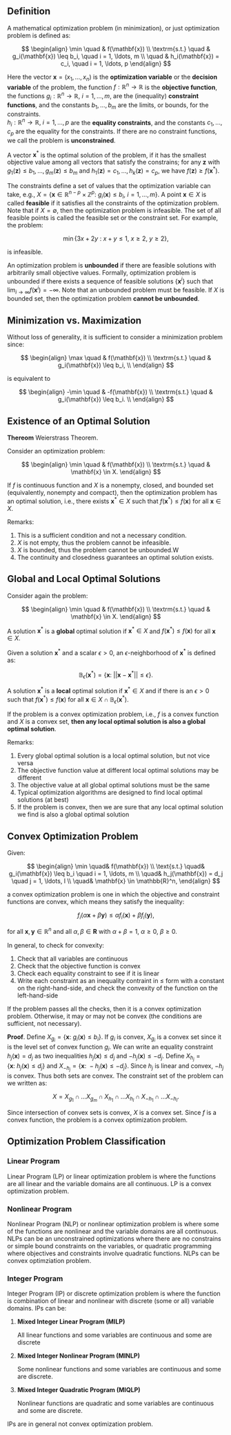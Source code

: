 ## Definition

A mathematical optimization problem (in minimization), or just optimization problem is defined as:

$$
\begin{align}
\min \quad & f(\mathbf{x}) \\
\textrm{s.t.} \quad & g_i(\mathbf{x}) \leq b_i, \quad i = 1, \ldots, m \\
\quad & h_i(\mathbf{x}) = c_i, \quad i = 1, \ldots, p
\end{align}
$$

Here the vector $\mathbf{x} = (x_1, \ldots, x_n)$ is the **optimization variable** or the **decision variable** of the problem, 
the function $f: \mathbb{R}^n \rightarrow \mathbb{R}$ is the **objective function**, the 
functions $g_i: \mathbb{R}^n \rightarrow \mathbb{R}, \ i = 1, \ldots, m$, are the (inequality) **constraint functions**,
and the constants $b_1, \ldots, b_m$ are the limits, or bounds, for the constraints.  
$h_i: \mathbb{R}^n \rightarrow \mathbb{R}, \ i = 1, \ldots, p$ are the **equality constraints**, and 
the constants $c_1, \ldots, c_p$ are the equality for the constraints. If there are no constraint functions, we call 
the problem is **unconstrained**. 

A vector $\mathbf{x}^*$ is the optimal solution of the problem, if it has the smallest objective value among all vectors that 
satisfy the constrains; for any $\mathbf{z}$ with $g_1(\mathbf{z}) \leq b_1, \ldots, g_m(\mathbf{z}) \leq b_m$ and 
$h_1(\mathbf{z}) = c_1, \ldots, h_k(\mathbf{z}) = c_p$, 
we have $f(\mathbf{z}) \geq f(\mathbf{x}^*)$.

The constraints define a set of values that the optimization variable can take, e.g., $X = \left\{ \mathbf{x} \in \mathbb{R}^{n - p} \times \mathbb{Z}^p : \ g_i(\mathbf{x}) \leq b_i, \ i = 1, \ldots, m \right\}$. A point $\mathbf{x} \in X$ is called **feasible** if it satisfies all the constraints of the 
optimization problem. Note that if $X = \emptyset$, then the optimization problem is infeasible. 
The set of all feasible points is called the feasible set  or the constraint set.
For example, the problem:

$$
\min \left\{ 3x + 2y \ : \ x + y \leq 1, \ x \geq 2, \ y \geq 2 \right\},
$$

is infeasible.

An optimization problem is **unbounded** if there are feasible solutions with arbitrarily small
objective values. Formally, optimization problem is unbounded if there exists a sequence of 
feasible solutions $\left\{ \mathbf{x}^i \right\}$ such that
$\lim_{i \rightarrow \infty} f(\mathbf{x}^i) = - \infty$. Note that an unbounded problem must be 
feasible. If $X$ is bounded set, then the optimization problem **cannot be unbounded**.

## Minimization vs. Maximization

Without loss of generality, it is sufficient to consider a minimization problem since:

$$
\begin{align}
\max \quad & f(\mathbf{x}) \\
\textrm{s.t.} \quad & g_i(\mathbf{x}) \leq b_i, \\
\end{align}
$$

is equivalent to

$$
\begin{align}
-\min \quad & -f(\mathbf{x}) \\
\textrm{s.t.} \quad & g_i(\mathbf{x}) \leq b_i. \\
\end{align}
$$

## Existence of an Optimal Solution


**Thereom** Weierstrass Theorem.

Consider an optimization problem:

$$
\begin{align}
\min \quad & f(\mathbf{x}) \\
\textrm{s.t.} \quad & \mathbf{x} \in X.
\end{align}
$$

If $f$ is continuous function and $X$ is a nonempty, closed, and bounded set (equivalently, 
nonempty and compact), then the optimization problem has an optimal solution, i.e., there exists
$\mathbf{x}^* \in X$ such that $f(\mathbf{x}^*) \leq f(\mathbf{x})$ for all $\mathbf{x} \in X$.

Remarks:

1. This is a sufficient condition and not a necessary condition.
2. $X$ is not empty, thus the problem cannot be infeasible.
3. $X$ is bounded, thus the problem cannot be unbounded.W
4. The continuity and closedness guarantees an optimal solution exists.

## Global and Local Optimal Solutions

Consider again the problem:

$$
\begin{align}
\min \quad & f(\mathbf{x}) \\
\textrm{s.t.} \quad & \mathbf{x} \in X.
\end{align}
$$

A solution $\mathbf{x}^*$ is a **global** optimal solution if $\mathbf{x}^* \in X$ and
$f(\mathbf{x}^*) \leq f(\mathbf{x})$ for all $\mathbf{x} \in X$.

Given a solution $\mathbf{x}^*$ and a scalar $\epsilon > 0$, an $\epsilon$-neighborhood
of $\mathbf{x}^*$ is defined as: 

$$
\mathbb{B}_\epsilon (\mathbf{x}^*) = 
\left\{
\mathbf{x}: \ ||\mathbf{x} - \mathbf{x}^* || \leq \epsilon
\right\}.
$$

A solution $\mathbf{x}^*$ is a **local** optimal solution if 
$\mathbf{x}^* \in X$ and if there is an $\epsilon > 0$ such that 
$f(\mathbf{x}^*) \leq f(\mathbf{x})$ for all $\mathbf{x} \in X \cap \mathbb{B}_\epsilon (\mathbf{x}^*)$.

If the problem is a convex optimization problem, i.e., $f$ is a convex function and $X$ is a convex
set, **then any local optimal solution is also a global optimal solution**.

Remarks:

1. Every global optimal solution is a local optimal solution, but not vice versa
2. The objective function value at different local optimal solutions may be different
3. The objective value at all global optimal solutions must be the same
4. Typical optimization algorithms are designed to find local optimal solutions (at best)
5. If the problem is convex, then we are sure that any local optimal solution we find is also a global optimal solution

## Convex Optimization Problem

Given:

$$
\begin{align}
\min \quad& f(\mathbf{x}) \\
\text{s.t.} \quad& g_i(\mathbf{x}) \leq b_i \quad i = 1, \ldots, m \\
\quad& h_j(\mathbf{x}) = d_j \quad j = 1, \ldots, l \\
\quad& \mathbf{x} \in \mathbb{R}^n,
\end{align}
$$

a convex optimization problem is one in which the objective and constraint functions are convex, which means they satisfy the inequality:

$$
f_i (\alpha \mathbf{x} + \beta \mathbf{y}) \leq \alpha f_i(\mathbf{x}) + \beta f_i(\mathbf{y}),
$$

for all $\mathbf{x}, \mathbf{y} \in \mathbb{R}^n$ and all $\alpha, \beta \in \mathbf{R}$ with $\alpha + \beta = 1$,
$\alpha \geq 0$, $\beta \geq 0$.

In general, to check for convexity:

1. Check that all variables are continuous
2. Check that the objective function is convex
3. Check each equality constraint to see if it is linear
4. Write each constraint as an inequality contraint in $\leq$ form with a constant on the right-hand-side, and check
        the convexity of the function on the left-hand-side 

If the problem passes all the checks, then it is a convex optimization problem. Otherwise, it may or may not be convex (the conditions are sufficient, not necessary).

**Proof**. Define $X_{g_i} = \left\{ \mathbf{x}: \ g_i(\mathbf{x}) \leq b_i \right\}$. If $g_i$ is convex, $X_{g_i}$ is a convex set since it is the level set of convex function $g_i$. We can write an equality constraint $h_j (\mathbf{x}) = d_j$ as two inequalities $h_j(\mathbf{x}) \leq d_j$ and $-h_j (\mathbf{x}) \leq -d_j$. Define $X_{h_j} = \left\{\mathbf{x} : \ h_j(\mathbf{x}) \leq d_j \right\}$ and $X_{-h_j} = \left\{\mathbf{x} : \ -h_j(\mathbf{x}) \leq -d_j \right\}$. Since $h_j$ is linear and convex, $-h_j$ is convex. Thus both sets are convex. The constraint set of the problem can we written as:

$$
X = X_{g_1} \cap \ldots X_{g_m} \cap X_{h_1} \cap \ldots X_{h_l} \cap X_{-h_1} \cap \ldots X_{-h_l}.
$$

Since intersection of convex sets is convex, $X$ is a convex set. Since $f$ is a convex function, the problem is a convex optimization problem.

## Optimization Problem Classification

### Linear Program

Linear Program (LP) or linear optimization problem is where
the functions are all linear and the variable domains are all continuous. LP is a convex optimization problem.

### Nonlinear Program

Nonlinear Program (NLP) or nonlinear optimization problem is 
where some of the functions are nonlinear and the variable domains
are all continuous. NLPs can be an unconstrained optimizations where
there are no constrains or simple bound constraints on the variables, or
quadratic programming where objectives and constraints involve quadratic functions. NLPs can be convex optimziation problem.

### Integer Program

Integer Program (IP) or discrete optimization problem is 
where the function is combination of linear and nonlinear with 
discrete (some or all) variable domains. IPs can be:

1. **Mixed Integer Linear Program (MILP)**

    All linear functions and some variables are continuous and some are discrete

2. **Mixed Integer Nonlinear Program (MINLP)**

    Some nonlinear functions and some variables are continuous and some are discrete.

3. **Mixed Integer Quadratic Program (MIQLP)**

    Nonlinear functions are quadratic and some variables are continuous and
    some are discrete.

IPs are in general not convex optimization problem.
